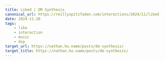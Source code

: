 ```yaml
---
title: Liked | DM Synthesis
canonical_url: https://reillyspitzfaden.com/interactions/2024/11/liked-dm-synthesis/
date: 2024-11-28
tags: 
    - like
    - interaction
    - music
    - dsp
target_url: https://nathan.ho.name/posts/dm-synthesis/
target_title: https://nathan.ho.name/posts/dm-synthesis/
---
```

